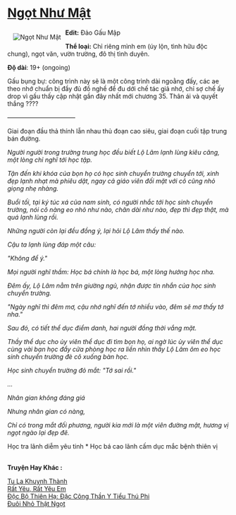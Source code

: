 <a href="https://utruyen.com/truyen/ngot-nhu-mat/19158/" title="Ngọt Như Mật"><h1>Ngọt Như Mật</h1></a><div style="display:table"><img align="right" style="float: left; padding: 10px;" src="https://utruyen.com/images/story/200x260/ngot-nhu-mat.jpg" alt="Ngọt Như Mật"><b>Edit:</b> Đảo Gấu Mập<p></p><b>Thể loại:</b> Chỉ riêng mình em (úy lộn, tình hữu độc chung), ngọt văn, vườn trường, đô thị tình duyên.<p></p><b>Độ dài</b>: 19+ (ongoing)<p></p>Gấu bụng bự: công trình này sẽ là một công trình dài ngoằng đấy, các ae theo nhớ chuẩn bị đầy đủ đồ nghề để đu dới chế tác giả nhớ, chỉ sợ chế ấy drop vì gấu thấy cập nhật gần đây nhất mới chương 35. Thân ái và quyết thắng ????<p></p>———————————<p></p>Giai đoạn đầu thả thính lẫn nhau thủ đoạn cao siêu, giai đoạn cuối tập trung bán đường.<p></p>*<p></p>Người người trong trường trung học đều biết Lộ Lâm lạnh lùng kiêu căng, một lòng chỉ nghĩ tới học tập.<p></p>Tận đến khi khóa của bọn họ có học sinh chuyển trường chuyển tới, xinh đẹp lạnh nhạt mà phiêu dật, ngay cả giáo viên đối mặt với cô cũng nhỏ giọng nhẹ nhàng.<p></p>Buổi tối, tại ký túc xá của nam sinh, có người nhắc tới học sinh chuyển trường, nói cô nàng eo nhỏ như nào, chân dài như nào, đẹp thì đẹp thật, mà quá lạnh lùng rồi.<p></p>Những người còn lại đều đồng ý, lại hỏi Lộ Lâm thấy thế nào.<p></p>Cậu ta lạnh lùng đáp một câu:<p></p>"Không để ý."<p></p>Mọi người nghĩ thầm: Học bá chính là học bá, một lòng hướng học nha.<p></p>Đêm ấy, Lộ Lâm nằm trên giường ngủ, nhận được tin nhắn của học sinh chuyển trường.<p></p>"Ngày nghĩ thì đêm mơ, cậu nhớ nghĩ đến tớ nhiều vào, đêm sẽ mơ thấy tớ nha."<p></p>Sau đó, có tiết thể dục điểm danh, hai người đồng thời vắng mặt.<p></p>Thầy thể dục cho ủy viên thể dục đi tìm bọn họ, ai ngờ lúc ủy viên thể dục cùng vài bạn học đẩy cửa phòng học ra liền nhìn thấy Lộ Lâm ôm eo học sinh chuyển trường đè cô xuống bàn học.<p></p>Học sinh chuyển trường đỏ mắt: "Tớ sai rồi."<p></p>...<p></p>Nhân gian không đáng giá<p></p>Nhưng nhân gian có nàng,<p></p>Chỉ có trong mắt đối phương, người kia mới là một viên đường mật, hương vị ngọt ngào lại đẹp đẽ.<p></p>*<p></p>Học tra lãnh diễm yêu tinh * Học bá cao lãnh cấm dục mắc bệnh thiên vị</div><p><br><b>Truyện Hay Khác :</b></p><a href="https://utruyen.com/truyen/tu-la-khuynh-thanh/19387/" alt="Tu La Khuynh Thành">Tu La Khuynh Thành</a><br/><a href="https://github.com/quanluxury/ngontinhhot/tree/master/truyenhay/18312/" alt="Rất Yêu, Rất Yêu Em">Rất Yêu, Rất Yêu Em</a><br/><a href="https://truyenngontinhay.wordpress.com/2019/10/03/doc-bo-thien-ha-dac-cong-than-y-tieu-thu-phi/" alt="Độc Bộ Thiên Hạ: Đặc Công Thần Y Tiểu Thú Phi">Độc Bộ Thiên Hạ: Đặc Công Thần Y Tiểu Thú Phi</a><br/><a href="https://truyenngontinhay.wordpress.com/2019/10/03/duoi-nho-that-ngot/" alt="Đuôi Nhỏ Thật Ngọt">Đuôi Nhỏ Thật Ngọt</a><br/>